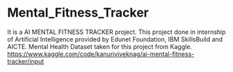 # Mental_Fitness_Tracker


It is a AI MENTAL FITNESS TRACKER project. This project done in internship of Artificial Intelligence provided by Edunet Foundation, IBM SkillsBuild and AICTE.
Mental Health Dataset taken for this project from Kaggle.
https://www.kaggle.com/code/kanuriviveknag/ai-mental-fitness-tracker/input


